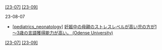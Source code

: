 [\[23-07\]](2307.md) [\[23-09\]](2309.md)

23-08-07
* [\[pediatrics_neonatology\]](pediatrics_neonatology) [妊娠中の母親のストレスレベルが高い児の方が1～3歳の言語獲得能力が高い。 (Odense University)](https://www.ese-hormones.org/media/5223/press_release-fenger-dreyer-saturday-13-maydocx.pdf)

[\[23-07\]](2307.md) [\[23-09\]](2309.md)
